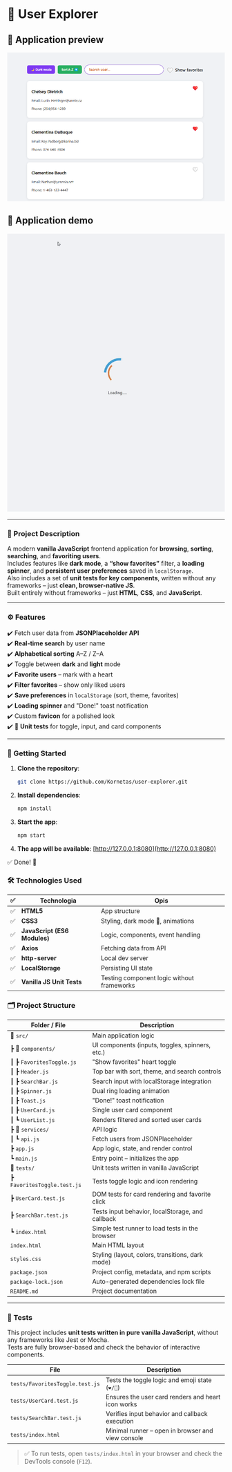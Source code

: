 # 👤 User Explorer

## 📸 Application preview

![Podgląd aplikacji](screenshot.png)

## 🎥 Application demo

![Podgląd działania](demo.gif)

---

### 📌 Project Description

A modern **vanilla JavaScript** frontend application for **browsing**, **sorting**, **searching**, and **favoriting users**.  
Includes features like **dark mode**, a **“show favorites”** filter, a **loading spinner**, and **persistent user preferences** saved in `localStorage`.  
Also includes a set of **unit tests for key components**, written without any frameworks – just **clean, browser-native JS**.  
Built entirely without frameworks – just **HTML**, **CSS**, and **JavaScript**.

---

### ⚙️ Features

✔️ Fetch user data from **JSONPlaceholder API**  
✔️ **Real-time search** by user name  
✔️ **Alphabetical sorting** A–Z / Z–A  
✔️ Toggle between **dark** and **light** mode  
✔️ **Favorite users** – mark with a heart  
✔️ **Filter favorites** – show only liked users  
✔️ **Save preferences** in `localStorage` (sort, theme, favorites)  
✔️ **Loading spinner** and "Done!" toast notification  
✔️ Custom **favicon** for a polished look  
✔️ 🧪 **Unit tests** for toggle, input, and card components

---

### 🚀 Getting Started

1. **Clone the repository**:

   ```bash
   git clone https://github.com/Kornetas/user-explorer.git
   ```

2. **Install dependencies**:

   ```bash
   npm install
   ```

3. **Start the app**:

   ```bash
   npm start
   ```

4. **The app will be available**: [http://127.0.0.1:8080](http://127.0.0.1:8080)

✅ Done! 🎉

### 🛠️ Technologies Used

| ✅  | Technologia                  | Opis                                       |
| --- | ---------------------------- | ------------------------------------------ |
| ✅  | **HTML5**                    | App structure                              |
| ✅  | **CSS3**                     | Styling, dark mode 🌙, animations          |
| ✅  | **JavaScript (ES6 Modules)** | Logic, components, event handling          |
| ✅  | **Axios**                    | Fetching data from API                     |
| ✅  | **http-server**              | Local dev server                           |
| ✅  | **LocalStorage**             | Persisting UI state                        |
| ✅  | **Vanilla JS Unit Tests**    | Testing component logic without frameworks |

### 🗂️ Project Structure

| Folder / File               | Description                                      |
| --------------------------- | ------------------------------------------------ |
| 📁 `src/`                   | Main application logic                           |
| ┣ 📁 `components/`          | UI components (inputs, toggles, spinners, etc.)  |
| ┃ ┣ `FavoritesToggle.js`    | "Show favorites" heart toggle                    |
| ┃ ┣ `Header.js`             | Top bar with sort, theme, and search controls    |
| ┃ ┣ `SearchBar.js`          | Search input with localStorage integration       |
| ┃ ┣ `Spinner.js`            | Dual ring loading animation                      |
| ┃ ┣ `Toast.js`              | "Done!" toast notification                       |
| ┃ ┣ `UserCard.js`           | Single user card component                       |
| ┃ ┗ `UserList.js`           | Renders filtered and sorted user cards           |
| ┣ 📁 `services/`            | API logic                                        |
| ┃ ┗ `api.js`                | Fetch users from JSONPlaceholder                 |
| ┣ `app.js`                  | App logic, state, and render control             |
| ┗ `main.js`                 | Entry point – initializes the app                |
| 📁 `tests/`                 | Unit tests written in vanilla JavaScript         |
| ┣ `FavoritesToggle.test.js` | Tests toggle logic and icon rendering            |
| ┣ `UserCard.test.js`        | DOM tests for card rendering and favorite click  |
| ┣ `SearchBar.test.js`       | Tests input behavior, localStorage, and callback |
| ┗ `index.html`              | Simple test runner to load tests in the browser  |
| `index.html`                | Main HTML layout                                 |
| `styles.css`                | Styling (layout, colors, transitions, dark mode) |
| `package.json`              | Project config, metadata, and npm scripts        |
| `package-lock.json`         | Auto-generated dependencies lock file            |
| `README.md`                 | Project documentation                            |

---

### 🧪 Tests

This project includes **unit tests written in pure vanilla JavaScript**, without any frameworks like Jest or Mocha.  
Tests are fully browser-based and check the behavior of interactive components.

| File                            | Description                                        |
| ------------------------------- | -------------------------------------------------- |
| `tests/FavoritesToggle.test.js` | Tests the toggle logic and emoji state (`❤️/🤍`)   |
| `tests/UserCard.test.js`        | Ensures the user card renders and heart icon works |
| `tests/SearchBar.test.js`       | Verifies input behavior and callback execution     |
| `tests/index.html`              | Minimal runner – open in browser and view console  |

> ✅ To run tests, open `tests/index.html` in your browser and check the DevTools console (`F12`).
